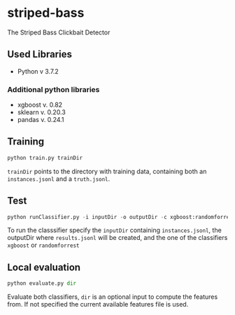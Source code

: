 # striped-bass
The Striped Bass Clickbait Detector

## Used Libraries
* Python v 3.7.2

### Additional python libraries
* xgboost v. 0.82
* sklearn v. 0.20.3
* pandas v. 0.24.1


## Training
```python
python train.py trainDir
```
`trainDir` points to the directory with training data, containing both an `instances.jsonl` and a `truth.jsonl`.

## Test
```python
python runClassifier.py -i inputDir -o outputDir -c xgboost:randomforrest
```

To run the classsifier specify the `inputDir` containing `instances.jsonl`, the outputDir where `results.jsonl` will be created, and the one of the classifiers `xgboost` or `randomforrest`


## Local evaluation
```python
python evaluate.py dir
```
Evaluate both classifiers, `dir` is an optional input to compute the features from. If not specified the current available features file is used.